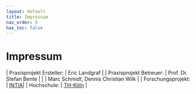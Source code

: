```yaml
---
layout: default
title: Impressum
nav_order: 9
has_toc: false
---
```



# Impressum

| Praxisprojekt Ersteller: | Eric Landgraf |
| Praxisprojekt Betreuer: | Prof. Dr. Stefan Bente |
|                      |  Marc Schmidt, Dennis Christian Wilk |
| Forschungsprojekt: | [INTIA](https://dites.web.th-koeln.de/forschung/projekte/intia/)| 
| Hochschule: | [TH-Köln](https://www.th-koeln.de/) | 


